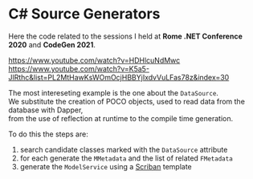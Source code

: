 # C# Source Generators

Here the code related to the sessions I held at **Rome .NET Conference 2020** and **CodeGen 2021**.  

https://www.youtube.com/watch?v=HDHlcuNdMwc   
https://www.youtube.com/watch?v=K5a5-JlRthc&list=PL2MtHawKsWOmOcjHBBYjIxdvVuLFas78z&index=30

The most intereseting example is the one about the `DataSource`.  
We substitute the creation of POCO objects, used to read data from the database with Dapper,  
from the use of reflection at runtime to the compile time generation.

To do this the steps are: 
1. search candidate classes marked with the `DataSource` attribute
2. for each generate the `MMetadata` and the list of related `FMetadata`
3. generate the `ModelService` using a [Scriban](https://github.com/scriban/scriban) template
